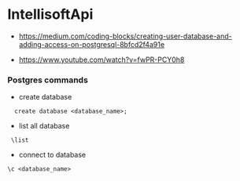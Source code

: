 # IntellisoftApi

- https://medium.com/coding-blocks/creating-user-database-and-adding-access-on-postgresql-8bfcd2f4a91e

- https://www.youtube.com/watch?v=fwPR-PCY0h8

### Postgres commands

- create database
```
  create database <database_name>;
```

- list all database
```
 \list
```

- connect to database
```
\c <database_name>
```

